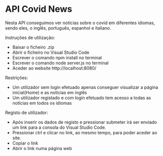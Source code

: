  # API Covid News

Nesta API conseguimos ver notícias sobre o covid em diferentes idiomas, sendo eles, o inglês, português, espanhol e italiano.

Instruções de utilização: 
 - Baixar o ficheiro .zip
 - Abrir o ficheiro no Visual Studio Code
 - Escrever o comando npm install no terminal
 - Escrever o comando node server.js no terminal
 - Aceder ao website http://localhost:8080/

Restrições:
 - Um utilizador sem login efetuado apenas conseguer visualizar a página inicial(Home) e as notícias em inglês
 - Um utilizador registado e com login efetuado tem acesso a todas as notícias em todos os idiomas

Registo de utilizador:
 - Após inserir os dados de registo e pressionar submeter irá ser enviado um link para a consola do Visual Studio Code.
 - Pressionar ctrl e clicar no link, ao mesmo tempo, para poder aceder ao site.
 - Copiar o link
 - Abrir o link numa página web
 
